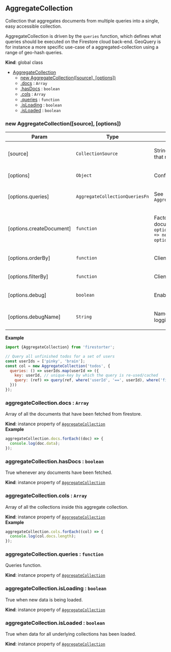 <a name="AggregateCollection"></a>

## AggregateCollection
<p>Collection that aggregates documents from multiple queries into
a single, easy accessible collection.</p>
<p>AggregateCollection is driven by the <code>queries</code> function, which defines what
queries should be executed on the Firestore cloud back-end. GeoQuery is
for instance a more specific use-case of a aggregated-collection using a range
of geo-hash queries.</p>

**Kind**: global class  

* [AggregateCollection](#AggregateCollection)
    * [new AggregateCollection([source], [options])](#new_AggregateCollection_new)
    * [.docs](#AggregateCollection+docs) : <code>Array</code>
    * [.hasDocs](#AggregateCollection+hasDocs) : <code>boolean</code>
    * [.cols](#AggregateCollection+cols) : <code>Array</code>
    * [.queries](#AggregateCollection+queries) : <code>function</code>
    * [.isLoading](#AggregateCollection+isLoading) : <code>boolean</code>
    * [.isLoaded](#AggregateCollection+isLoaded) : <code>boolean</code>

<a name="new_AggregateCollection_new"></a>

### new AggregateCollection([source], [options])

| Param | Type | Description |
| --- | --- | --- |
| [source] | <code>CollectionSource</code> | <p>String-path, ref or function that returns a path or ref</p> |
| [options] | <code>Object</code> | <p>Configuration options</p> |
| [options.queries] | <code>AggregateCollectionQueriesFn</code> | <p>See <code>AggregateCollection.queries</code></p> |
| [options.createDocument] | <code>function</code> | <p>Factory function for creating documents <code>(source, options) =&gt; new Document(source, options)</code></p> |
| [options.orderBy] | <code>function</code> | <p>Client side sort function</p> |
| [options.filterBy] | <code>function</code> | <p>Client side filter function</p> |
| [options.debug] | <code>boolean</code> | <p>Enables debug logging</p> |
| [options.debugName] | <code>String</code> | <p>Name to use when debug logging is enabled</p> |

**Example**  
```js
import {AggregateCollection} from 'firestorter';

// Query all unfinished todos for a set of users
const userIds = ['pinky', 'brain'];
const col = new AggregateCollection('todos', {
  queries: () => userIds.map(userId => ({
    key: userId, // unique-key by which the query is re-used/cached
    query: (ref) => query(ref, where('userId', '==', userId), where('finished', '==', false))
  }))
});
```
<a name="AggregateCollection+docs"></a>

### aggregateCollection.docs : <code>Array</code>
<p>Array of all the documents that have been fetched
from firestore.</p>

**Kind**: instance property of [<code>AggregateCollection</code>](#AggregateCollection)  
**Example**  
```js
aggregateCollection.docs.forEach((doc) => {
  console.log(doc.data);
});
```
<a name="AggregateCollection+hasDocs"></a>

### aggregateCollection.hasDocs : <code>boolean</code>
<p>True whenever any documents have been fetched.</p>

**Kind**: instance property of [<code>AggregateCollection</code>](#AggregateCollection)  
<a name="AggregateCollection+cols"></a>

### aggregateCollection.cols : <code>Array</code>
<p>Array of all the collections inside this aggregate
collection.</p>

**Kind**: instance property of [<code>AggregateCollection</code>](#AggregateCollection)  
**Example**  
```js
aggregateCollection.cols.forEach((col) => {
  console.log(col.docs.length);
});
```
<a name="AggregateCollection+queries"></a>

### aggregateCollection.queries : <code>function</code>
<p>Queries function.</p>

**Kind**: instance property of [<code>AggregateCollection</code>](#AggregateCollection)  
<a name="AggregateCollection+isLoading"></a>

### aggregateCollection.isLoading : <code>boolean</code>
<p>True when new data is being loaded.</p>

**Kind**: instance property of [<code>AggregateCollection</code>](#AggregateCollection)  
<a name="AggregateCollection+isLoaded"></a>

### aggregateCollection.isLoaded : <code>boolean</code>
<p>True when data for all underlying collections has been loaded.</p>

**Kind**: instance property of [<code>AggregateCollection</code>](#AggregateCollection)  
